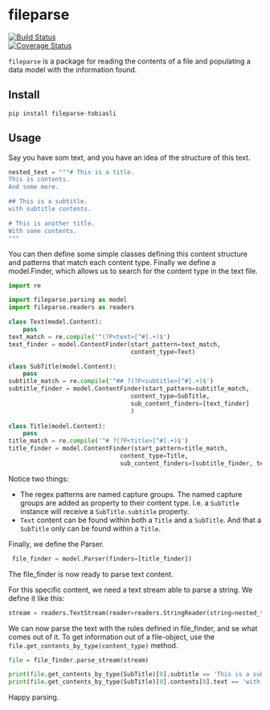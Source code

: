 # fileparse
[![Build Status](https://travis-ci.org/tobiasli/fileparse.svg?branch=master)](https://travis-ci.org/tobiasli/fileparse)<br/>
[![Coverage Status](https://coveralls.io/repos/tobiasli/fileparse/badge.svg?branch=master&service=github)](https://coveralls.io/github/tobiasli/fileparse?branch=master)

`fileparse` is a package for reading the contents of a file and populating a data model with the information found.

## Install

```
pip install fileparse-tobiasli
```

## Usage

Say you have som text, and you have an idea of the structure of this text.

```python
nested_text = """# This is a title.
This is contents.
And some more.

## This is a subtitle.
with subtitle contents.

# This is another title.
With some contents.
"""
```

You can then define some simple classes defining this content structure and patterns that match each content type. Finally we define a model.Finder, which allows us to search for the content type in the text file.

```python
import re

import fileparse.parsing as model
import fileparse.readers as readers

class Text(model.Content):
    pass
text_match = re.compile('^(?P<text>[^#].+)$')
text_finder = model.ContentFinder(start_pattern=text_match,
                                  content_type=Text)

class SubTitle(model.Content):
    pass
subtitle_match = re.compile('^## ?(?P<subtitle>[^#].+)$')
subtitle_finder = model.ContentFinder(start_pattern=subtitle_match,
                                  content_type=SubTitle,
                                  sub_content_finders=[text_finder]
                                  )
                                  
class Title(model.Content):
    pass
title_match = re.compile('^# ?(?P<title>[^#].+)$')
title_finder = model.ContentFinder(start_pattern=title_match,
                               content_type=Title,
                               sub_content_finders=[subtitle_finder, text_finder])                                      
```
Notice two things:
* The regex patterns are named capture groups. The named capture groups are added as property to their content type. I.e. a `SubTitle` instance will receive a `SubTitle.subtitle` property.
* `Text` content can be found within both a `Title` and a `SubTitle`. And that a `SubTitle` only can be found within a `Title`. 

Finally, we define the Parser.

````python
 file_finder = model.Parser(finders=[title_finder])   
````

The file_finder is now ready to parse text content.

For this specific content, we need a text stream able to parse a string. We define it like this:

````python
stream = readers.TextStream(reader=readers.StringReader(string=nested_text))
````

We can now parse the text with the rules defined in file_finder, and se what comes out of it. To get information out of a file-object, use the `file.get_contents_by_type(content_type)` method.

````python
file = file_finder.parse_stream(stream)

print(file.get_contents_by_type(SubTitle)[0].subtitle == 'This is a subtitle.')
print(file.get_contents_by_type(SubTitle)[0].contents[0].text == 'with subtitle contents.')
````

Happy parsing.
